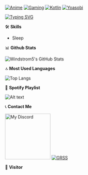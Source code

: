 [![Anime](https://img.shields.io/badge/Anime-Lover-pink?style=flat-square&logo=anime)](https://myanimelist.net/profile/team_onodera12)
[![Gaming](https://img.shields.io/badge/Gaming-Enthusiast-blue?style=flat-square&logo=pc)](https://steamcommunity.com/profiles/76561198881808539/)
[![Kotlin](https://img.shields.io/badge/Kotlin-Developer-orange?style=flat-square&logo=kotlin)](https://github.com/Windstrom5/Tugas_Akhir)
[![Yoasobi](https://img.shields.io/badge/Yoasobi-Fan-lightgreen?style=flat-square&logo=spotify)](https://open.spotify.com/artist/64tJ2EAv1R6UaZqc4iOCyj)

[![Typing SVG](https://readme-typing-svg.demolab.com/?lines=Welcome+to+my+profile)](https://git.io/typing-svg)


🛠️ **Skills**

- Sleep


📊 **Github Stats**

![Windstrom5's GitHub Stats](https://github-readme-stats.vercel.app/api?username=Windstrom5&show_icons=true&theme=radical)


🔝 **Most Used Languages**

![Top Langs](https://github-readme-stats.vercel.app/api/top-langs/?username=Windstrom5&layout=compact&theme=radical)


🎵 **Spotify Playlist**

![Alt text](https://spotify-recently-played-readme.vercel.app/api?user=31hylwowzyrwilair3s7pf6fs4wy)


📞 **Contact Me**

<a href="https://discordapp.com/users/411135817449340929" target="_blank"><img src="https://discord-readme-badge.vercel.app/api?id=411135817449340929" alt="My Discord" style="height: 150px;"></a>
<a href="https://steamcommunity.com/profiles/76561198881808539" target="_blank"><img src="https://github-readme-steam-card.vercel.app/status/?steamid=76561198881808539" alt="GRSS"></a>


🧑 **Visitor**


